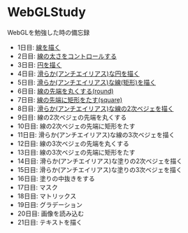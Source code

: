 # WebGLStudy
WebGLを勉強した時の備忘録

* 1日目: [線を描く](http://qiita.com/ienaga/items/9f85d127c175bfca0cae)
* 2日目: [線の太さをコントロールする](http://qiita.com/ienaga/items/f0392e1aaf41651ace7a)
* 3日目: [円を描く](http://qiita.com/ienaga/items/3263a752da3287a6c4b6)
* 4日目: [滑らか(アンチエイリアス)な円を描く](http://qiita.com/ienaga/items/02e4b8d8c2a975ab86e1)
* 5日目: [滑らか(アンチエイリアス)な線(矩形)を描く](http://qiita.com/ienaga/items/6d8c41cb5caa851842bf)
* 6日目: [線の先端を丸くする(round)](http://qiita.com/ienaga/items/b9c6460d59078c4b705b)
* 7日目: [線の先端に矩形をたす(square)](http://qiita.com/ienaga/items/ed5cb207f70608f5e544)
* 8日目: [滑らか(アンチエイリアス)な線の2次ベジェを描く](http://qiita.com/ienaga/items/5c50476cb0b760d5a20c)
* 9日目: 線の2次ベジェの先端を丸くする
* 10日目: 線の2次ベジェの先端に矩形をたす
* 11日目: 滑らか(アンチエイリアス)な線の3次ベジェを描く
* 12日目: 線の3次ベジェの先端を丸くする
* 13日目: 線の3次ベジェの先端に矩形をたす
* 14日目: 滑らか(アンチエイリアス)な塗りの2次ベジェを描く
* 15日目: 滑らか(アンチエイリアス)な塗りの3次ベジェを描く
* 16日目: 塗りの中抜きをする
* 17日目: マスク
* 18日目: マトリックス
* 19日目: グラデーション
* 20日目: 画像を読み込む
* 21日目: テキストを描く